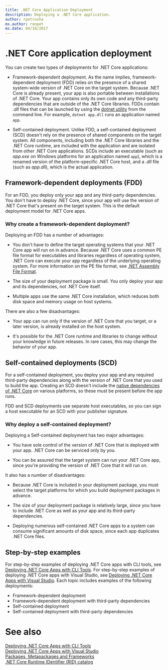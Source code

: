 ```yaml
---
title: .NET Core Application Deployment
description: Deploying a .NET Core application.
author: rpetrusha
ms.author: ronpet
ms.date: 04/18/2017
---
```


# .NET Core application deployment

You can create two types of deployments for .NET Core applications:

- Framework-dependent deployment. As the name implies, framework-dependent deployment (FDD) relies on the presence of a shared system-wide version of .NET Core on the target system. Because .NET Core is already present, your app is also portable between installations of .NET Core. Your app contains only its own code and any third-party dependencies that are outside of the .NET Core libraries. FDDs contain *.dll* files that can be launched by using the [dotnet utility](../tools/dotnet.md) from the command line. For example, `dotnet app.dll` runs an application named `app`.

- Self-contained deployment. Unlike FDD, a self-contained deployment (SCD) doesn't rely on the presence of shared components on the target system. All components, including both the .NET Core libraries and the .NET Core runtime, are included with the application and are isolated from other .NET Core applications. SCDs include an executable (such as *app.exe* on Windows platforms for an application named `app`), which is  a renamed version of the platform-specific .NET Core host, and a *.dll* file (such as *app.dll*), which is the actual application.

## Framework-dependent deployments (FDD)

For an FDD, you deploy only your app and any third-party dependencies. You don't have to deploy .NET Core, since your app will use the version of .NET Core that's present on the target system. This is the default deployment model for .NET Core apps.

### Why create a framework-dependent deployment?

Deploying an FDD has a number of advantages:

- You don't have to define the target operating systems that your .NET Core app will run on in advance. Because .NET Core uses a common PE file format for executables and libraries regardless of operating system, .NET Core can execute your app regardless of the underlying operating system. For more information on the PE file format, see [.NET Assembly File Format](../../standard/assembly-format.md).

- The size of your deployment package is small. You only deploy your app and its dependencies, not .NET Core itself.

- Multiple apps use the same .NET Core installation, which reduces both disk space and memory usage on host systems.

There are also a few disadvantages:

- Your app can run only if the version of .NET Core that you target, or a later version, is already installed on the host system.

- It's possible for the .NET Core runtime and libraries to change without your knowledge in future releases. In rare cases, this may change the behavior of your app.

## Self-contained deployments (SCD)

For a self-contained deployment, you deploy your app and any required third-party dependencies along with the version of .NET Core that you used to build the app. Creating an SCD doesn't include the [native dependencies of .NET Core](https://github.com/dotnet/core/blob/master/Documentation/prereqs.md) on various platforms, so these must be present before the app runs.

FDD and SCD deployments use separate host executables, so you can sign a host executable for an SCD with your publisher signature.

### Why deploy a self-contained deployment?

Deploying a Self-contained deployment has two major advantages:

- You have sole control of the version of .NET Core that is deployed with your app. .NET Core can be serviced only by you.

- You can be assured that the target system can run your .NET Core app, since you're providing the version of .NET Core that it will run on.

It also has a number of disadvantages:

- Because .NET Core is included in your deployment package, you must select the target platforms for which you build deployment packages in advance.

- The size of your deployment package is relatively large, since you have to include .NET Core as well as your app and its third-party dependencies.

- Deploying numerous self-contained .NET Core apps to a system can consume significant amounts of disk space, since each app duplicates .NET Core files.

## Step-by-step examples

For step-by-step examples of deploying .NET Core apps with CLI tools, see [Deploying .NET Core Apps with CLI Tools](deploy-with-cli.md). For step-by-step examples of deploying .NET Core apps with Visual Studio, see [Deploying .NET Core Apps with Visual Studio](deploy-with-vs.md). Each topic includes examples of the following deployments:

- Framework-dependent deployment
- Framework-dependent deployment with third-party dependencies
- Self-contained deployment
- Self-contained deployment with third-party dependencies

# See also

[Deploying .NET Core Apps with CLI Tools](deploy-with-cli.md)   
[Deploying .NET Core Apps with Visual Studio](deploy-with-vs.md)   
[Packages, Metapackages and Frameworks](../packages.md)   
[.NET Core Runtime IDentifier (RID) catalog](../rid-catalog.md)
